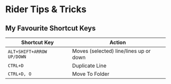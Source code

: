 # Rider Tips & Tricks

## My Favourite Shortcut Keys

| Shortcut Key                 | Action                                                                                   |
| ---------------------------- | -----------------------------------------------------------------------------------------|
| `ALT+SHIFT+ARROW UP/DOWN`    | Moves (selected) line/lines up or down
| `CTRL+D`                     | Duplicate Line
| `CTRL+D, O`                  | Move To Folder